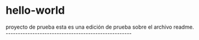 # hello-world
proyecto de prueba
esta es una edición de prueba sobre el archivo readme.
-----------*--------------*---------------------------
